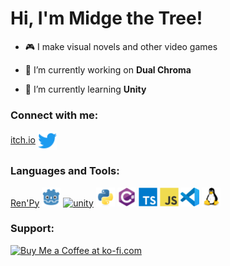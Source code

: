 # Hi, I'm Midge the Tree!

- 🎮 I make visual novels and other video games

- 🔭 I’m currently working on **Dual Chroma**

- 🌱 I’m currently learning **Unity**

### Connect with me:

[itch.io](https://midge-the-tree.itch.io/)
[<img align="center" src="https://raw.githubusercontent.com/devicons/devicon/master/icons/twitter/twitter-original.svg" alt="twitter" height="30" width="30" />](https://twitter.com/midgethetree)

### Languages and Tools:

[Ren'Py](https://www.renpy.org/)
[<img src="https://raw.githubusercontent.com/devicons/devicon/master/icons/godot/godot-original.svg" alt="godot" width="30" height="30"/>](https://godotengine.org/)
[<img src="https://www.vectorlogo.zone/logos/unity3d/unity3d-icon.svg" alt="unity" width="30" height="30"/>](https://unity.com/)
[<img src="https://raw.githubusercontent.com/devicons/devicon/master/icons/python/python-original.svg" alt="python" width="30" height="30"/>](https://www.python.org)
[<img src="https://raw.githubusercontent.com/devicons/devicon/master/icons/csharp/csharp-original.svg" alt="csharp" width="30" height="30"/>](https://learn.microsoft.com/en-us/dotnet/csharp/)
[<img src="https://raw.githubusercontent.com/devicons/devicon/master/icons/typescript/typescript-original.svg" alt="typescript" width="30" height="30"/>](https://www.typescriptlang.org/)
[<img src="https://raw.githubusercontent.com/devicons/devicon/master/icons/javascript/javascript-original.svg" alt="javascript" width="30" height="30"/>](https://developer.mozilla.org/en-US/docs/Web/JavaScript)
[<img src="https://raw.githubusercontent.com/devicons/devicon/master/icons/vscode/vscode-original.svg" alt="vscode" width="30" height="30"/>](https://code.visualstudio.com/)
[<img src="https://raw.githubusercontent.com/devicons/devicon/master/icons/linux/linux-original.svg" alt="linux" width="30" height="30"/>](https://www.linux.org/)

### Support:
<p><a href="https://ko-fi.com/K3K3MMTU" target="_blank"><img style="border:0px;height:36px;" src="https://cdn.ko-fi.com/cdn/kofi1.png?v=2" alt="Buy Me a Coffee at ko-fi.com" height="36" border="0"></a></p>

<!---
midgethetree/midgethetree is a ✨ special ✨ repository because its `README.md` (this file) appears on your GitHub profile.
You can click the Preview link to take a look at your changes.
--->
